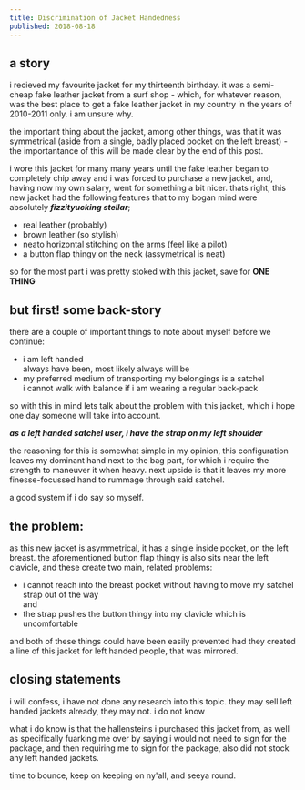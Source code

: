 ```yaml
---
title: Discrimination of Jacket Handedness
published: 2018-08-18
---
```


## a story

i recieved my favourite jacket for my thirteenth birthday. it was a semi-cheap fake leather jacket from a surf shop - which, for whatever reason, was the best place to get a fake leather jacket in my country in the years of 2010-2011 only. i am unsure why.

the important thing about the jacket, among other things, was that it was symmetrical (aside from a single, badly placed pocket on the left breast) - the importantance of this will be made clear by the end of this post.

i wore this jacket for many many years until the fake leather began to completely chip away and i was forced to purchase a new jacket, and, having now my own salary, went for something a bit nicer. thats right, this new jacket had the following features that to my bogan mind were absolutely ***fizzityucking stellar***;

* real leather (probably)
* brown leather (so stylish)
* neato horizontal stitching on the arms (feel like a pilot)
* a button flap thingy on the neck (assymetrical is neat)

so for the most part i was pretty stoked with this jacket, save for **ONE THING**

## but first! some back-story

there are a couple of important things to note about myself before we continue:

* i am left handed  
always have been, most likely always will be  
* my preferred medium of transporting my belongings is a satchel  
i cannot walk with balance if i am wearing a regular back-pack  

so with this in mind lets talk about the problem with this jacket, which i hope one day someone will take into account.

***as a left handed satchel user, i have the strap on my left shoulder***

the reasoning for this is somewhat simple in my opinion, this configuration leaves my dominant hand next to the bag part, for which i require the strength to maneuver it when heavy. next upside is that it leaves my more finesse-focussed hand to rummage through said satchel.

a good system if i do say so myself.

## the problem:

as this new jacket is asymmetrical, it has a single inside pocket, on the left breast. the aforementioned button flap thingy is also sits near the left clavicle, and these create two main, related problems:

* i cannot reach into the breast pocket without having to move my satchel strap out of the way  
and  
* the strap pushes the button thingy into my clavicle which is uncomfortable

and both of these things could have been easily prevented had they created a line of this jacket for left handed people, that was mirrored.

## closing statements

i will confess, i have not done any research into this topic. they may sell left handed jackets already, they may not. i do not know

what i do know is that the hallensteins i purchased this jacket from, as well as specifically fuarking me over by saying i would not need to sign for the package, and then requiring me to sign for the package, also did not stock any left handed jackets.

time to bounce, keep on keeping on ny'all, and seeya round.
